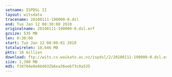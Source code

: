 ```yaml
---
setname: ISPDSL II
layout: witsdata
tracename: 20100111-190000-0.dsl
end: Tue Jan 12 08:30:00 2010
originalname: 20100111-190000-0.dsl.erf
gzsize: 535 MB
len: 0:30:00
start: Tue Jan 12 08:00:01 2010
totalwirelen: 10,646 MB
pkts: 18 million
download: ftp://wits.cs.waikato.ac.nz/ispdsl/2/20100111-190000-0.dsl.erf.gz
size: 1,380 MB
md5: f38704e0e864032b6ea36eebf3c0a535
---
```

